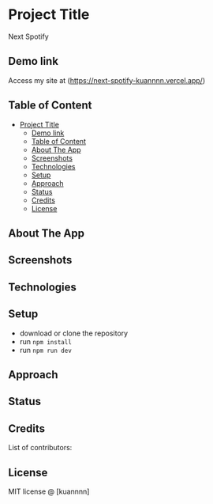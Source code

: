 # Project Title

Next Spotify

## Demo link

Access my site at (<https://next-spotify-kuannnn.vercel.app/>)

## Table of Content

- [Project Title](#project-title)
  - [Demo link](#demo-link)
  - [Table of Content](#table-of-content)
  - [About The App](#about-the-app)
  - [Screenshots](#screenshots)
  - [Technologies](#technologies)
  - [Setup](#setup)
  - [Approach](#approach)
  - [Status](#status)
  - [Credits](#credits)
  - [License](#license)

## About The App

## Screenshots

## Technologies

## Setup

- download or clone the repository
- run `npm install`
- run `npm run dev`

## Approach

## Status

## Credits

List of contributors:

## License

MIT license @ [kuannnn]
